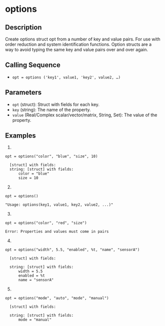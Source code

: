 # options

## Description
Create options struct opt from a number of key and value pairs. For use with order reduction and system identification functions. Option structs are a way to avoid typing the same key and value pairs over and over again.

## Calling Sequence
- `opt = options ('key1', value1, 'key2', value2, …)`

## Parameters
- `opt` (struct): Struct with fields for each key.
- `key` (string): The name of the property.
- `value` (Real/Complex scalar/vector/matrix, String, Set): The value of the property.

## Examples
1.
```
opt = options("color", "blue", "size", 10)
```
```
  [struct] with fields:
  string: [struct] with fields:
      color = "blue"
      size = 10
```
2.
```
opt = options()
```
```
"Usage: options(key1, value1, key2, value2, ...)"
```

3.
```
opt = options("color", "red", "size")
```
```
Error: Properties and values must come in pairs
```

4.
```
opt = options("width", 5.5, "enabled", %t, "name", "sensorA")
```
```
  [struct] with fields:

  string: [struct] with fields:
      width = 5.5
      enabled = %t
      name = "sensorA"
```
5.
```
opt = options("mode", "auto", "mode", "manual")
```
```
  [struct] with fields:

  string: [struct] with fields:
      mode = "manual"
```
